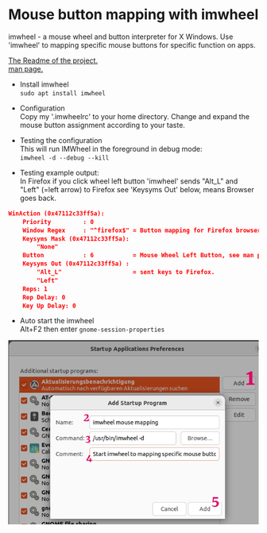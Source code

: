 # Mouse button mapping with imwheel

imwheel - a mouse wheel and button interpreter for X Windows.
Use 'imwheel' to mapping specific mouse buttons for specific function on apps.

[The Readme of the project.](https://imwheel.sourceforge.net/README)\
[man page.](https://manpages.ubuntu.com/manpages/kinetic/en/man1/imwheel.1.html)

- Install imwheel\
``sudo apt install imwheel``

- Configuration\
Copy my '.imwheelrc' to your home directory. Change and expand the mouse button assignment according to your taste.

- Testing the configuration\
This will run IMWheel in the foreground in debug mode:\
``imwheel -d --debug --kill``

- Testing example output:\
In Firefox if you click wheel left button 'imwheel' sends "Alt_L" and "Left" (=left arrow) to Firefox see 'Keysyms Out' below, means Browser goes back.

```json
WinAction (0x47112c33ff5a):
    Priority         : 0
    Window Regex     : "^firefox$" = Button mapping for Firefox browser.
    Keysyms Mask (0x47112c33ff5a):
        "None"
    Button           : 6           = Mouse Wheel Left Button, see man page.
    Keysyms Out (0x47112c33ff5a) :
        "Alt_L"                    = sent keys to Firefox.
        "Left"
    Reps: 1
    Rep Delay: 0
    Key Up Delay: 0
```

- Auto start the imwheel\
Alt+F2 then enter ``gnome-session-properties``

![Auto start](../../img/autostart_imwheel.png)
